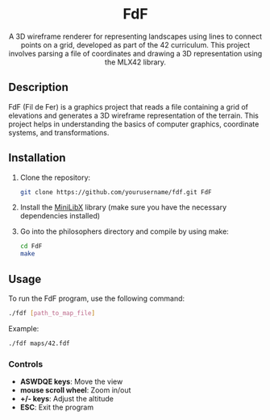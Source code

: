 <div align="center">
  <h1>FdF</h1>
  <p>A 3D wireframe renderer for representing landscapes using lines to connect points on a grid, developed as part of the 42 curriculum. This project involves parsing a file of coordinates and drawing a 3D representation using the MLX42 library.</p>
</div>

## Description

FdF (Fil de Fer) is a graphics project that reads a file containing a grid of elevations and generates a 3D wireframe representation of the terrain. This project helps in understanding the basics of computer graphics, coordinate systems, and transformations.

## Installation

1. Clone the repository:
    ```sh
    git clone https://github.com/yourusername/fdf.git FdF
    ```

2. Install the [MiniLibX](https://github.com/codam-coding-college/MLX42) library (make sure you have the necessary dependencies installed)

3. Go into the philosophers directory and compile by using make:

    ```sh
    cd FdF
    make
    ```

## Usage

To run the FdF program, use the following command:
```sh
./fdf [path_to_map_file]
```
Example:
```sh
./fdf maps/42.fdf
```

### Controls

- **ASWDQE keys**: Move the view
- **mouse scroll wheel**: Zoom in/out
- **+/- keys**: Adjust the altitude
- **ESC**: Exit the program
